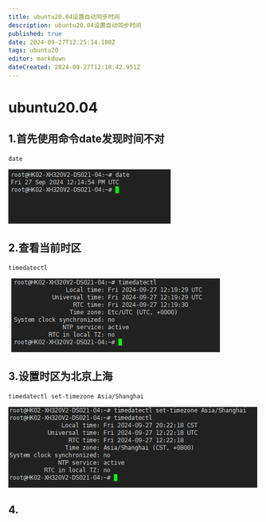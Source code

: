 ```yaml
---
title: ubuntu20.04设置自动同步时间
description: ubuntu20.04设置自动同步时间
published: true
date: 2024-09-27T12:25:14.180Z
tags: ubuntu20
editor: markdown
dateCreated: 2024-09-27T12:18:42.951Z
---
```


# ubuntu20.04
## 1.首先使用命令date发现时间不对
```
date
```
![01.date时间不正确.png](/wiki/wiki/ubuntu20设置自动同步时间/01.date时间不正确.png)

## 2.查看当前时区
```
timedatectl
```
![02.查看当前时区.png](/wiki/wiki/ubuntu20设置自动同步时间/02.查看当前时区.png)

## 3.设置时区为北京上海
```
timedatectl set-timezone Asia/Shanghai
```
![03.设置时区为北京上海.png](/wiki/wiki/ubuntu20设置自动同步时间/03.设置时区为北京上海.png)

## 4.
